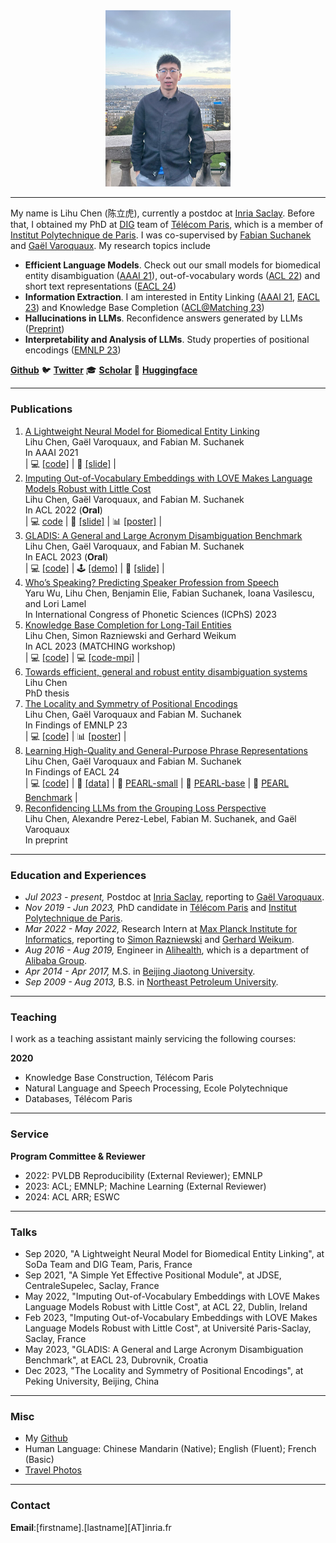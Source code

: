 
<div align=center>
<img src="/assets/img/lihu_avatar.jpeg" width="200px" />
</div>

___

My name is Lihu Chen (陈立虎), currently a postdoc at [Inria Saclay](https://www.inria.fr/en/inria-saclay-centre). Before that, I obtained my PhD
at [DIG](https://dig.telecom-paris.fr/blog/) team of [Télécom Paris](https://www.telecom-paris.fr/en/home), which is a member of [Institut Polytechnique de Paris](https://www.ip-paris.fr/en).
I was co-supervised by [Fabian Suchanek](https://suchanek.name/) and [Gaël Varoquaux](http://gael-varoquaux.info/). My research topics include 

* **Efficient Language Models**. Check out our small models for biomedical entity disambiguation ([AAAI 21](https://arxiv.org/pdf/2012.08844.pdf)), out-of-vocabulary words ([ACL 22](https://aclanthology.org/2022.acl-long.245.pdf)) and short text representations ([EACL 24](https://arxiv.org/pdf/2401.10407.pdf)) 
* **Information Extraction**.  I am interested in Entity Linking ([AAAI 21](https://arxiv.org/pdf/2012.08844.pdf), [EACL 23](https://aclanthology.org/2023.eacl-main.152.pdf)) and Knowledge Base Completion ([ACL@Matching 23](https://aclanthology.org/2023.matching-1.8.pdf)) 
* **Hallucinations in LLMs**. Reconfidence answers generated by LLMs ([Preprint](https://arxiv.org/pdf/2402.04957.pdf)) 
* **Interpretability and Analysis of LLMs**. Study properties of positional encodings ([EMNLP 23](https://aclanthology.org/2023.findings-emnlp.955.pdf))

**[Github](https://github.com/tigerchen52)** 🐦 **[Twitter](https://twitter.com/LihuChen)** 🎓 **[Scholar](https://scholar.google.com/citations?user=oRs8regAAAAJ&hl=en)** 🤗 **[Huggingface](https://huggingface.co/Lihuchen)**

___

### Publications

1. [A Lightweight Neural Model for Biomedical Entity Linking](https://arxiv.org/pdf/2012.08844.pdf) <br>
Lihu Chen, Gaël Varoquaux, and Fabian M. Suchanek <br>
In AAAI 2021 <br>
| 💻 [[code]](https://github.com/tigerchen52/Biomedical-Entity-Linking) | 📑 [[slide]](https://drive.google.com/file/d/19mS1RpxLeJYWt5RgYPq0-mi3LOCJf0To/view?usp=sharing) |
2. [Imputing Out-of-Vocabulary Embeddings with LOVE Makes Language Models Robust with Little Cost](https://aclanthology.org/2022.acl-long.245.pdf) <br> 
Lihu Chen, Gaël Varoquaux, and Fabian M. Suchanek <br>
In ACL 2022 (**Oral**) <br>
| 💻 [code](https://github.com/tigerchen52/LOVE) | 📑 [[slide]](https://drive.google.com/file/d/12d46Q8lgWG_TWhyMEcVWWSr1bdhn0MAR/view?usp=sharing) | 📊 [[poster]](https://drive.google.com/file/d/1ibVmRE6D3NN7m5y1S29j4_JGDTZcuRlI/view?usp=sharing)  |
4. [GLADIS: A General and Large Acronym Disambiguation Benchmark](https://aclanthology.org/2023.eacl-main.152.pdf)  <br>
Lihu Chen, Gaël Varoquaux, and Fabian M. Suchanek <br> 
In EACL 2023 (**Oral**) <br>
| 💻 [[code]](https://github.com/tigerchen52/GLADIS) | 🕹️ [[demo]](https://huggingface.co/spaces/Lihuchen/AcroBERT) | 📑 [[slide]](https://drive.google.com/file/d/1HW6dvxgd2MKg5DC4L-VTZFk6sShZUWsc/view?usp=share_link) |
6. [Who’s Speaking? Predicting Speaker Profession from Speech](https://hal.science/LISN/hal-04190126v1) <br>
Yaru Wu, Lihu Chen,  Benjamin Elie, Fabian Suchanek, Ioana Vasilescu, and Lori Lamel <br>
In International Congress of Phonetic Sciences (ICPhS) 2023
7. [Knowledge Base Completion for Long-Tail Entities](https://aclanthology.org/2023.matching-1.8.pdf) <br>
Lihu Chen, Simon Razniewski and Gerhard Weikum <br>
In ACL 2023 (MATCHING workshop) <br>
| 💻 [[code]](https://github.com/tigerchen52/long_tail_kbc) | 💻 [[code-mpi]](https://www.mpi-inf.mpg.de/departments/databases-and-information-systems/research/knowledge-base-recall/lm4kbc) | <br>
8. [Towards efficient, general and robust entity disambiguation systems](https://theses.hal.science/tel-04190587) <br>
Lihu Chen <br>
PhD thesis <br>
9. [The Locality and Symmetry of Positional Encodings](https://aclanthology.org/2023.findings-emnlp.955.pdf) <br>
Lihu Chen, Gaël Varoquaux and Fabian M. Suchanek <br>
In Findings of EMNLP 23 <br>
| 💻 [[code]](https://github.com/tigerchen52/locality_symmetry/tree/master)
| 📊 [[poster]](https://drive.google.com/file/d/1G17w4sIMrYjjnBvw5eXtnhlGH6U9mLlc/view?usp=sharing) | 
10. [Learning High-Quality and General-Purpose Phrase Representations](https://arxiv.org/pdf/2401.10407.pdf) <br>
Lihu Chen, Gaël Varoquaux and Fabian M. Suchanek <br>
In Findings of EACL 24 <br>
| 💻 [[code]](https://github.com/tigerchen52/PEARL/) | 💾 [[data]](https://zenodo.org/records/10676475) | 🤗 [PEARL-small](https://huggingface.co/Lihuchen/pearl_small) | 🤗 [PEARL-base](https://huggingface.co/Lihuchen/pearl_base) | 🤗 [PEARL Benchmark](https://huggingface.co/datasets/Lihuchen/pearl_benchmark) |
11. [Reconfidencing LLMs from the Grouping Loss Perspective](https://arxiv.org/pdf/2402.04957.pdf)<br>
Lihu Chen, Alexandre Perez-Lebel, Fabian M. Suchanek, and Gaël Varoquaux<br>
In preprint

___

### Education and Experiences
* *Jul 2023 - present,* Postdoc at [Inria Saclay](https://www.inria.fr/en/inria-saclay-centre), reporting to [Gaël Varoquaux](http://gael-varoquaux.info/).
* *Nov 2019 - Jun 2023,* PhD candidate in [Télécom Paris](https://www.telecom-paris.fr/en/home) and [Institut Polytechnique de Paris](https://www.ip-paris.fr/en).  
* *Mar 2022 - May 2022,* Research Intern at [Max Planck Institute for Informatics](https://www.mpi-inf.mpg.de/home/), reporting to [Simon Razniewski](http://simonrazniewski.com/) and [Gerhard Weikum](https://people.mpi-inf.mpg.de/~weikum/). 
* *Aug 2016 - Aug 2019,* Engineer in [Alihealth](https://www.alihealth.cn/), which is a department of [Alibaba Group](https://www.alibabagroup.com/en/global/home).  
* *Apr 2014 - Apr 2017,* M.S. in [Beijing Jiaotong University](http://en.bjtu.edu.cn/).
* *Sep 2009 - Aug 2013,* B.S. in [Northeast Petroleum University](http://www.nepu.edu.cn/index.htm#).

___


### Teaching
I work as a teaching assistant mainly servicing the following courses:

**2020**
* Knowledge Base Construction, Télécom Paris 
* Natural Language and Speech Processing, Ecole Polytechnique
* Databases, Télécom Paris 

___

### Service

**Program Committee & Reviewer**
* 2022: PVLDB Reproducibility (External Reviewer); EMNLP
* 2023: ACL; EMNLP; Machine Learning (External Reviewer)
* 2024: ACL ARR; ESWC

___

### Talks

* Sep 2020, "A Lightweight Neural Model for Biomedical Entity Linking", at SoDa Team and DIG Team, Paris, France
* Sep 2021, "A Simple Yet Effective Positional Module", at JDSE, CentraleSupelec, Saclay, France
* May 2022, "Imputing Out-of-Vocabulary Embeddings with LOVE Makes Language Models Robust with Little Cost", at ACL 22, Dublin, Ireland
* Feb 2023, "Imputing Out-of-Vocabulary Embeddings with LOVE Makes Language Models Robust with Little Cost", at Université Paris-Saclay, Saclay, France
* May 2023, "GLADIS: A General and Large Acronym Disambiguation Benchmark", at EACL 23, Dubrovnik, Croatia
* Dec 2023, "The Locality and Symmetry of Positional Encodings", at Peking University, Beijing, China

___


### Misc
* My [Github](https://github.com/tigerchen52) 
* Human Language: Chinese Mandarin (Native); English (Fluent); French (Basic)
* [Travel Photos](https://chenlihu.com/blog/)

___

### Contact
**Email**:[firstname].[lastname][AT]inria.fr
